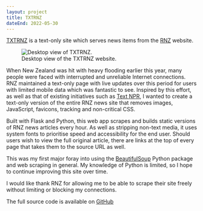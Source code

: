 ```yaml
---
layout: project
title: TXTRNZ
dateEnd: 2022-05-30
---
```


[TXTRNZ](https://txtrnz.tom.so) is a text-only site which serves news items from the [RNZ](https://rnz.co.nz) website.

<figure>
<img src="/media/txtrnz.webp" alt="Desktop view of TXTRNZ."/>
<figcaption>Desktop view of the TXTRNZ website.</figcaption>
</figure>

When New Zealand was hit with heavy flooding earlier this year, many people were faced with interrupted and unreliable Internet connections. RNZ maintained a text-only page with live updates over this period for users with limited mobile data which was fantastic to see. Inspired by this effort, as well as that of existing initiatives such as [Text NPR](https://text.npr.org/), I wanted to create a text-only version of the entire RNZ news site that removes images, JavaScript, favicons, tracking and non-critical CSS.

Built with Flask and Python, this web app scrapes and builds static versions of RNZ news articles every hour. As well as stripping non-text media, it uses system fonts to prioritise speed and accessibility for the end user. Should users wish to view the full original article, there are links at the top of every page that takes them to the source URL as well.

This was my first major foray into using the [BeautifulSoup](https://beautiful-soup-4.readthedocs.io/en/latest/) Python package and web scraping in general. My knowledge of Python is limited, so I hope to continue improving this site over time. 

I would like thank RNZ for allowing me to be able to scrape their site freely without limiting or blocking my connections. 

The full source code is available on [GitHub](https://github.com/et0and/txtrnz)





